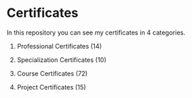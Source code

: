 # Certificates

In this repository you can see my certificates in 4 categories.

1. Professional Certificates (14)

2. Specialization Certificates (10)

3. Course Certificates (72)

4. Project Certificates (15)
